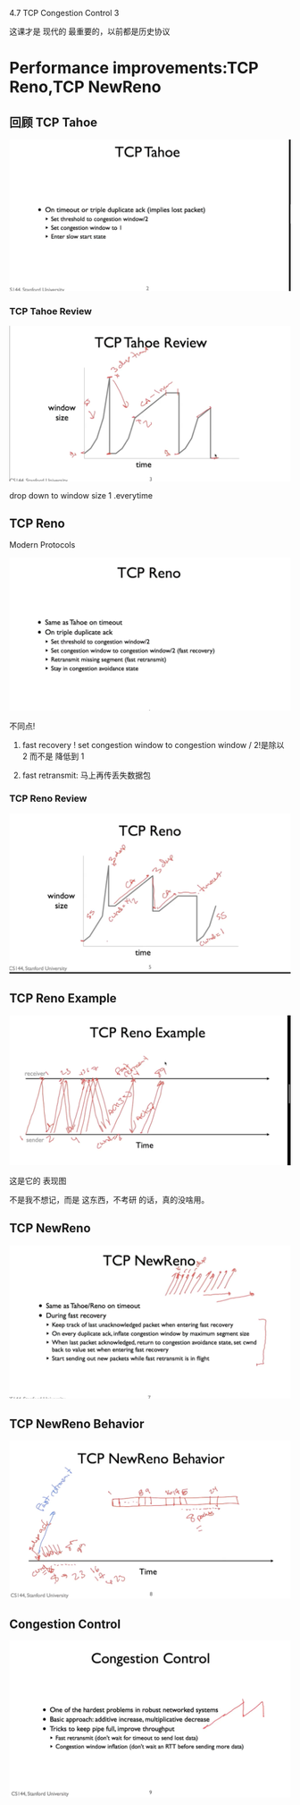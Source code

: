 4.7 TCP Congestion Control 3

这课才是 现代的 最重要的，以前都是历史协议

# Performance improvements:TCP Reno,TCP NewReno

## 回顾 TCP Tahoe

![](./4.7%20TCP%20Congestion%20Control%203_0.png)

### TCP Tahoe Review

![](./4.7%20TCP%20Congestion%20Control%203_1.png)

drop down to window size 1 .everytime

## TCP Reno

Modern Protocols

![](./4.7%20TCP%20Congestion%20Control%203_2.png)

不同点!

1. fast recovery ! set congestion window to congestion window / 2!是除以 2 而不是 降低到 1

2. fast retransmit: 马上再传丢失数据包

### TCP Reno Review

![](./4.7%20TCP%20Congestion%20Control%203_3.png)

## TCP Reno Example

![](./4.7%20TCP%20Congestion%20Control%203_4.png)

这是它的 表现图

不是我不想记，而是 这东西，不考研 的话，真的没啥用。

## TCP NewReno

![](./4.7%20TCP%20Congestion%20Control%203_5.png)

## TCP NewReno Behavior

![](./4.7%20TCP%20Congestion%20Control%203_6.png)

## Congestion Control

![](./4.7%20TCP%20Congestion%20Control%203_7.png)
